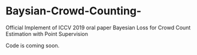 # Baysian-Crowd-Counting-
Official Implement of ICCV 2019 oral paper Bayesian Loss for Crowd Count Estimation with Point Supervision

Code is coming soon.

